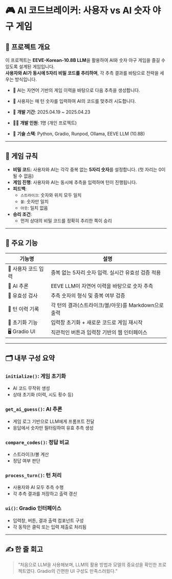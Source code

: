 # 🎮 AI 코드브레이커: 사용자 vs AI 숫자 야구 게임

## 📌 프로젝트 개요
이 프로젝트는 **EEVE-Korean-10.8B LLM**을 활용하여 AI와 숫자 야구 게임을 즐길 수 있도록 설계된 게임입니다.  
**사용자와 AI가 동시에 5자리 비밀 코드를 추리하며**, 각 추측 결과를 바탕으로 전략을 세우는 방식입니다.

- 🤖 AI는 자연어 기반의 게임 이력을 바탕으로 다음 추측을 생성합니다.
- 👤 사용자는 매 턴 숫자를 입력하여 AI의 코드를 맞추려 시도합니다.

- 📆 **개발 기간**: 2025.04.19 ~ 2025.04.23  
- 👨‍💻 **개발 인원**: 1명 (개인 프로젝트)  
- 🧪 **기술 스택**: Python, Gradio, Runpod, Ollama, EEVE LLM (10.8B)

---

## 🧩 게임 규칙

- **비밀 코드**: 사용자와 AI는 각각 중복 없는 **5자리 숫자**를 설정합니다. (첫 자리는 0이 될 수 없음)
- **게임 진행**: 사용자와 AI는 동시에 추측을 입력하며 턴이 진행됩니다.
- **피드백**:
  - `스트라이크`: 숫자와 위치 모두 일치
  - `볼`: 숫자만 일치
  - `아웃`: 일치 없음
- **승리 조건**:
  - 먼저 상대의 비밀 코드를 정확히 추리한 쪽이 승리

---

## 🧠 주요 기능

| 기능명 | 설명 |
|--------|------|
| 🔐 사용자 코드 입력 | 중복 없는 5자리 숫자 입력. 실시간 유효성 검증 적용 |
| 🤖 AI 추론 | EEVE LLM이 자연어 이력을 바탕으로 숫자 추측 |
| 🎯 유효성 검사 | 추측 숫자의 형식 및 중복 여부 검증 |
| 📝 턴 이력 기록 | 각 턴의 결과(스트라이크/볼/아웃)를 Markdown으로 출력 |
| 🔄 초기화 기능 | 입력창 초기화 + 새로운 코드로 게임 재시작 |
| 🖥️ Gradio UI | 직관적인 버튼과 입력창 기반의 웹 인터페이스 |

---

## 🗂️ 내부 구성 요약

### `initialize()`: 게임 초기화
- AI 코드 무작위 생성
- 상태 초기화 (이력, 시도 횟수 등)

### `get_ai_guess()`: AI 추론
- 게임 로그 기반으로 LLM에게 프롬프트 전달
- 응답에서 숫자만 필터링하여 유효 추측 생성

### `compare_codes()`: 정답 비교
- 스트라이크/볼 계산
- 정답 여부 판단

### `process_turn()`: 턴 처리
- 사용자와 AI 모두 추측 수행
- 각 추측 결과를 저장하고 출력 갱신

### `ui()`: Gradio 인터페이스
- 입력창, 버튼, 결과 출력 컴포넌트 구성
- 각 동작은 클릭 또는 입력 제출로 처리됨

---

## ✍️ 한 줄 회고

> “처음으로 LLM을 사용해보며, LLM의 활용 방법과 모델의 중요성을 확인한 프로젝트였다. Gradio의 간편한 UI 구성도 만족스러웠다.”
